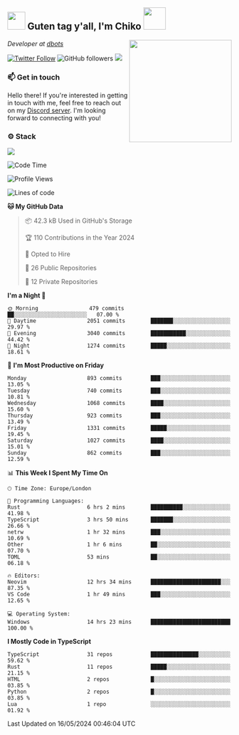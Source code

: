 <h2><img src="https://cdn.discordapp.com/emojis/1100181376730402906.gif?quality=lossless" width="40"> Guten tag y'all, I'm Chiko <img src="https://a.ppy.sh/15907233" width="50"></h2>
<a href="https://cataas.com"><img align='right' src="https://cataas.com/cat" width="230"></a>
<p><em>Developer at <a href="https://github.com/dbotsfun">dbots</a></em></p>

[![Twitter Follow](https://img.shields.io/twitter/follow/chikoxq?label=Follow)](https://twitter.com/intent/follow?screen_name=chikoxq)
![GitHub followers](https://img.shields.io/github/followers/chikof?label=Follow&style=social)
![](https://komarev.com/ghpvc/?username=chikof&color=blue)

### 📫 Get in touch
Hello there! If you're interested in getting in touch with me, feel free to reach out on my [Discord server](https://discord.gg/sejc7TnX6N). I'm looking forward to connecting with you!

### ⚙️ Stack
[![](https://skillicons.dev/icons?i=git,kubernetes,docker,js,ts,cloudflare,css,deno,express,graphql,html,mongodb,nestjs,py,react,apollo,bash,java,lua,nextjs,netlify,nodejs,ps,powershell,rust,neovim,tauri,sentry,postgres,tailwind,prisma,actix,workers)](https://skillicons.dev)

<!--START_SECTION:waka-->
![Code Time](http://img.shields.io/badge/Code%20Time-1%2C703%20hrs%2012%20mins-blue)

![Profile Views](http://img.shields.io/badge/Profile%20Views-0-blue)

![Lines of code](https://img.shields.io/badge/From%20Hello%20World%20I%27ve%20Written-6.4%20million%20lines%20of%20code-blue)

**🐱 My GitHub Data** 

> 📦 42.3 kB Used in GitHub's Storage 
 > 
> 🏆 110 Contributions in the Year 2024
 > 
> 💼 Opted to Hire
 > 
> 📜 26 Public Repositories 
 > 
> 🔑 12 Private Repositories 
 > 
**I'm a Night 🦉** 

```text
🌞 Morning                479 commits         ██░░░░░░░░░░░░░░░░░░░░░░░   07.00 % 
🌆 Daytime                2051 commits        ███████░░░░░░░░░░░░░░░░░░   29.97 % 
🌃 Evening                3040 commits        ███████████░░░░░░░░░░░░░░   44.42 % 
🌙 Night                  1274 commits        █████░░░░░░░░░░░░░░░░░░░░   18.61 % 
```
📅 **I'm Most Productive on Friday** 

```text
Monday                   893 commits         ███░░░░░░░░░░░░░░░░░░░░░░   13.05 % 
Tuesday                  740 commits         ███░░░░░░░░░░░░░░░░░░░░░░   10.81 % 
Wednesday                1068 commits        ████░░░░░░░░░░░░░░░░░░░░░   15.60 % 
Thursday                 923 commits         ███░░░░░░░░░░░░░░░░░░░░░░   13.49 % 
Friday                   1331 commits        █████░░░░░░░░░░░░░░░░░░░░   19.45 % 
Saturday                 1027 commits        ████░░░░░░░░░░░░░░░░░░░░░   15.01 % 
Sunday                   862 commits         ███░░░░░░░░░░░░░░░░░░░░░░   12.59 % 
```


📊 **This Week I Spent My Time On** 

```text
🕑︎ Time Zone: Europe/London

💬 Programming Languages: 
Rust                     6 hrs 2 mins        ██████████░░░░░░░░░░░░░░░   41.98 % 
TypeScript               3 hrs 50 mins       ███████░░░░░░░░░░░░░░░░░░   26.66 % 
netrw                    1 hr 32 mins        ███░░░░░░░░░░░░░░░░░░░░░░   10.69 % 
Other                    1 hr 6 mins         ██░░░░░░░░░░░░░░░░░░░░░░░   07.70 % 
TOML                     53 mins             ██░░░░░░░░░░░░░░░░░░░░░░░   06.18 % 

🔥 Editors: 
Neovim                   12 hrs 34 mins      ██████████████████████░░░   87.35 % 
VS Code                  1 hr 49 mins        ███░░░░░░░░░░░░░░░░░░░░░░   12.65 % 

💻 Operating System: 
Windows                  14 hrs 23 mins      █████████████████████████   100.00 % 
```

**I Mostly Code in TypeScript** 

```text
TypeScript               31 repos            ███████████████░░░░░░░░░░   59.62 % 
Rust                     11 repos            █████░░░░░░░░░░░░░░░░░░░░   21.15 % 
HTML                     2 repos             █░░░░░░░░░░░░░░░░░░░░░░░░   03.85 % 
Python                   2 repos             █░░░░░░░░░░░░░░░░░░░░░░░░   03.85 % 
Lua                      1 repo              ░░░░░░░░░░░░░░░░░░░░░░░░░   01.92 % 
```




 Last Updated on 16/05/2024 00:46:04 UTC
<!--END_SECTION:waka-->


<!--
<p align="center">
     <a href="https://discord.gg/HhybNhchcC"><img src="https://invidget.switchblade.xyz/sejc7TnX6N" align="center" ><a>
</p> 
-->
